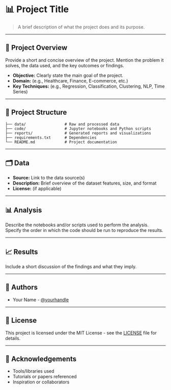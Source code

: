 # 📊 Project Title

> A brief description of what the project does and its purpose.

---

## 🧠 Project Overview

Provide a short and concise overview of the project. Mention the problem it solves, the data used, and the key outcomes or findings.

- **Objective:** Clearly state the main goal of the project.
- **Domain:** (e.g., Healthcare, Finance, E-commerce, etc.)
- **Key Techniques:** (e.g., Regression, Classification, Clustering, NLP, Time Series)

---

## 📁 Project Structure

```
├── data/                 # Raw and processed data
├── code/                 # Jupyter notebooks and Python scripts
├── reports/              # Generated reports and visualizations
├── requirements.txt      # Dependencies
└── README.md             # Project documentation
```

---

## 🗂️ Data

- **Source:** Link to the data source(s) 
- **Description:** Brief overview of the dataset features, size, and format
- **License:** (if applicable)

---

## 📊 Analysis

Describe the notebooks and/or scripts used to perform the analysis. Specify the order in which the code should be run to reproduce the results.

---

## 📈 Results

Include a short discussion of the findings and what they imply.

---

## 👤 Authors

- Your Name - [@yourhandle](https://github.com/yourhandle)

---

## 📄 License

This project is licensed under the MIT License - see the [LICENSE](LICENSE) file for details.

---

## 🙌 Acknowledgements

- Tools/libraries used
- Tutorials or papers referenced
- Inspiration or collaborators
